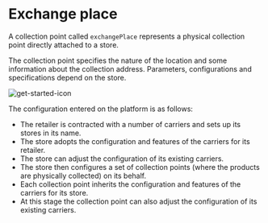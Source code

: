 # Exchange place

A collection point called `exchangePlace` represents a physical collection point directly attached to a store.

The collection point specifies the nature of the location and some information about the collection address. Parameters, configurations and specifications depend on the store.

![get-started-icon](../../assets/images/ExchangePlace.png)

The configuration entered on the platform is as follows:

- The retailer is contracted with a number of carriers and sets up its stores in its name.
- The store adopts the configuration and features of the carriers for its retailer.
- The store can adjust the configuration of its existing carriers.
- The store then configures a set of collection points (where the products are physically collected) on its behalf.
- Each collection point inherits the configuration and features of the carriers for its store.
- At this stage the collection point can also adjust the configuration of its existing carriers.

